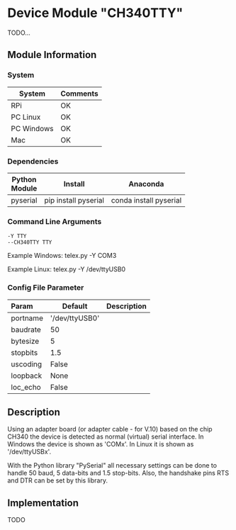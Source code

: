 # Device Module "CH340TTY"

TODO...

## Module Information

### System

| System | Comments |
| --- | --- |
| RPi | OK
| PC Linux | OK
| PC Windows | OK
| Mac | OK

### Dependencies

| Python<br>Module | Install | Anaconda |
| --- | --- | --- |
| pyserial | pip install pyserial | conda install pyserial

### Command Line Arguments

    -Y TTY
    --CH340TTY TTY

Example Windows: telex.py -Y COM3

Example Linux: telex.py -Y /dev/ttyUSB0

### Config File Parameter

| Param | Default | Description |
| :--- | --- | :--- |
| portname | '/dev/ttyUSB0' |
| baudrate | 50 |
| bytesize | 5 |
| stopbits | 1.5 |
| uscoding | False |
| loopback | None |
| loc_echo | False |

## Description

Using an adapter board (or adapter cable - for V.10) based on the chip CH340 the device is detected as normal (virtual) serial interface. In Windows the device is shown as 'COMx'. In Linux it is shown as '/dev/ttyUSBx'.

With the Python library "PySerial" all necessary settings can be done to handle 50 baud, 5 data-bits and 1.5 stop-bits. Also, the handshake pins RTS and DTR can be set by this library.

## Implementation

TODO